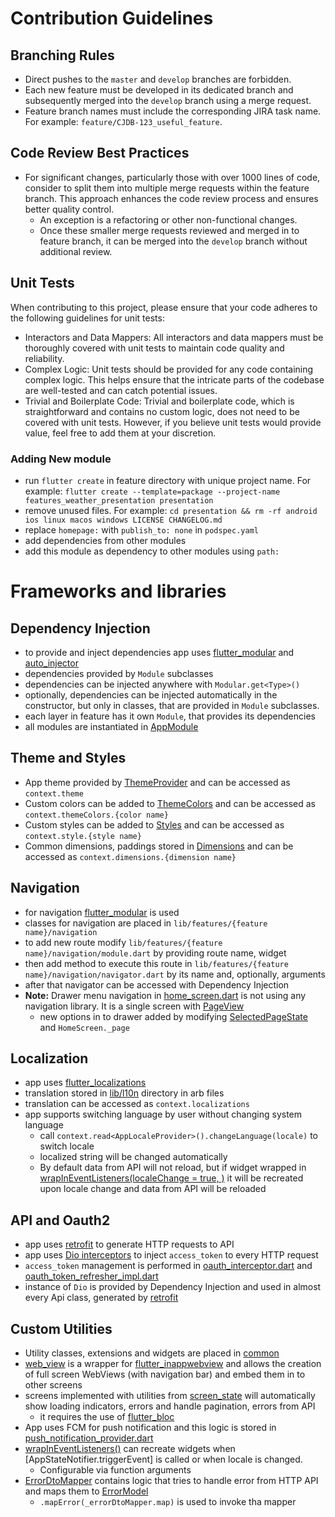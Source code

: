 # Contribution Guidelines

## Branching Rules

* Direct pushes to the `master` and `develop` branches are forbidden.
* Each new feature must be developed in its dedicated branch and subsequently merged into the `develop` branch using a merge request.
* Feature branch names must include the corresponding JIRA task name. For example: `feature/CJDB-123_useful_feature`.

## Code Review Best Practices

* For significant changes, particularly those with over 1000 lines of code, consider to split them into multiple merge requests within the feature branch. This approach enhances the code review process and ensures better quality control.
  * An exception is a refactoring or other non-functional changes.
  * Once these smaller merge requests reviewed and merged in to feature branch, it can be merged into the `develop` branch without additional review.

## Unit Tests
When contributing to this project, please ensure that your code adheres to the following guidelines for unit tests:
* Interactors and Data Mappers: All interactors and data mappers must be thoroughly covered with unit tests to maintain code quality and reliability.
* Complex Logic: Unit tests should be provided for any code containing complex logic. This helps ensure that the intricate parts of the codebase are well-tested and can catch potential issues.
* Trivial and Boilerplate Code: Trivial and boilerplate code, which is straightforward and contains no custom logic, does not need to be covered with unit tests. However, if you believe unit tests would provide value, feel free to add them at your discretion.


### Adding New module

- run `flutter create` in feature directory with unique project name. For
  example: `flutter create --template=package --project-name features_weather_presentation presentation`
- remove unused files. For
  example: `cd presentation && rm -rf android ios linux macos windows LICENSE CHANGELOG.md`
- replace `homepage:` with `publish_to: none` in `podspec.yaml`
- add dependencies from other modules
- add this module as dependency to other modules using `path:`


# Frameworks and libraries

## Dependency Injection
* to provide and inject dependencies app uses [flutter_modular](https://modular.flutterando.com.br/docs/flutter_modular/dependency-injection) and [auto_injector](https://pub.dev/packages/auto_injector)
* dependencies provided by `Module` subclasses
* dependencies can be injected anywhere with `Modular.get<Type>()`
* optionally, dependencies can be injected automatically in the constructor, but only in classes, that are provided in `Module` subclasses.
* each layer in feature has it own `Module`, that provides its dependencies
* all modules are instantiated in [AppModule](lib/app_module.dart)

## Theme and Styles
* App theme provided by [ThemeProvider](common/presentation/lib/theme/theme_provider.dart) and can be accessed as `context.theme`
* Custom colors can be added to [ThemeColors](common/presentation/lib/theme/theme_colors.dart) and can be accessed as `context.themeColors.{color name}`
* Custom styles can be added to [Styles](common/presentation/lib/theme/styles.dart) and can be accessed as `context.style.{style name}`
* Common dimensions, paddings stored in [Dimensions](common/presentation/lib/theme/dimensions.dart) and can be accessed as `context.dimensions.{dimension name}`

## Navigation
* for navigation [flutter_modular](https://modular.flutterando.com.br/docs/flutter_modular/navegation/) is used
* classes for navigation are placed in `lib/features/{feature name}/navigation`
* to add new route modify `lib/features/{feature name}/navigation/module.dart` by providing route name, widget
* then add method to execute this route in `lib/features/{feature name}/navigation/navigator.dart` by its name and, optionally, arguments
* after that navigator can be accessed with Dependency Injection
* **Note:** Drawer menu navigation in [home_screen.dart](features/home/presentation/lib/src/screens/home_screen.dart) is not using any navigation library. It is a single screen with [PageView](https://api.flutter.dev/flutter/widgets/PageView-class.html)
  * new options in to drawer added by modifying [SelectedPageState](features/home/presentation/lib/src/data/selected_page_state.dart) and `HomeScreen._page`

## Localization
* app uses [flutter_localizations](https://docs.flutter.dev/ui/accessibility-and-internationalization/internationalization)
* translation stored in [lib/l10n](features/home/presentation/lib/l10n) directory in arb files
* translation can be accessed as `context.localizations`
* app supports switching language by user without changing system language
  * call `context.read<AppLocaleProvider>().changeLanguage(locale)` to switch locale
  * localized string will be changed automatically
  * By default data from API will not reload, but if widget wrapped in [wrapInEventListeners(localeChange = true, )](lib/common/presentation/extensions/widget_listener.dart) it will be recreated upon locale change and data from API will be reloaded

## API and Oauth2
* app uses [retrofit](https://pub.dev/packages/retrofit) to generate HTTP requests to API
* app uses [Dio interceptors](https://pub.dev/packages/dio#interceptors) to inject `access_token` to every HTTP request
* `access_token` management is performed in [oauth_interceptor.dart](common/data/lib/client/oauth_interceptor.dart) and [oauth_token_refresher_impl.dart](common/data/lib/client/oauth_token_refresher_impl.dart)
* instance of `Dio` is provided by Dependency Injection and used in almost every Api class, generated by [retrofit](https://pub.dev/packages/retrofit)

## Custom Utilities
* Utility classes, extensions and widgets are placed in [common](common/presentation/lib/widgets)
* [web_view](features/webview/presentation/lib/src/widgets/web_view) is a wrapper for [flutter_inappwebview](https://pub.dev/packages/flutter_inappwebview) and allows the creation of full screen WebViews (with navigation bar) and embed them in to other screens
* screens implemented with utilities from [screen_state](common/presentation/lib/widgets/screen_state/screen_state.dart) will automatically show loading indicators, errors and handle pagination, errors from API
  * it requires the use of [flutter_bloc](https://pub.dev/packages/flutter_bloc)
* App uses FCM for push notification and this logic is stored in [push_notification_provider.dart](lib/common/presentation/providers/push_notification_provider.dart)
* [wrapInEventListeners()](lib/common/presentation/extensions/widget_listener.dart) can recreate widgets when [AppStateNotifier.triggerEvent] is called or when locale is changed.
  * Configurable via function arguments
* [ErrorDtoMapper](common/data/lib/mapper/error_dto_mapper.dart) contains logic that tries to handle error from HTTP API and maps them to [ErrorModel](common/domain/lib/data/error_model.dart)
  * `.mapError(_errorDtoMapper.map)` is used to invoke tha mapper